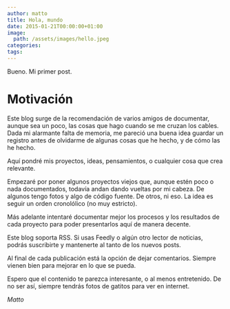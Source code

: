 ```yaml
---
author: matto
title: Hola, mundo
date: 2015-01-21T00:00:00+01:00
image: 
  path: /assets/images/hello.jpeg
categories:
tags:
---
```


Bueno. Mi primer post.

# Motivación

Este blog surge de la recomendación de varios amigos de documentar, aunque sea un poco, las cosas que hago cuando se me cruzan los cables. Dada mi alarmante falta de memoria, me pareció una buena idea guardar un registro antes de olvidarme de algunas cosas que he hecho, y de cómo las he hecho.

Aquí pondré mis proyectos, ideas, pensamientos, o cualquier cosa que crea relevante.

Empezaré por poner algunos proyectos viejos que, aunque estén poco o nada documentados, todavía andan dando vueltas por mi cabeza. De algunos tengo fotos y algo de código fuente. De otros, ni eso. La idea es seguir un orden cronolólico (no muy estricto).

Más adelante intentaré documentar mejor los procesos y los resultados de cada proyecto para poder presentarlos aquí de manera decente.

Este blog soporta RSS. Si usas Feedly o algún otro lector de noticias, podrás suscribirte y mantenerte al tanto de los nuevos posts.

Al final de cada publicación está la opción de dejar comentarios. Siempre vienen bien para mejorar en lo que se pueda.

Espero que el contenido te parezca interesante, o al menos entretenido. De no ser así, siempre tendrás fotos de gatitos para ver en internet.

_Matto_
